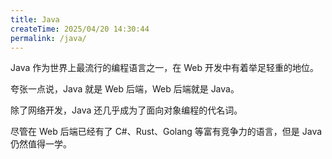 ```yaml
---
title: Java
createTime: 2025/04/20 14:30:44
permalink: /java/
---
```


Java 作为世界上最流行的编程语言之一，在 Web 开发中有着举足轻重的地位。

夸张一点说，Java 就是 Web 后端，Web 后端就是 Java。

除了网络开发，Java 还几乎成为了面向对象编程的代名词。

尽管在 Web 后端已经有了 C#、Rust、Golang 等富有竞争力的语言，但是 Java 仍然值得一学。

<CardGrid>
  <LinkCard title="Char.1 Java 语法基础" href="/java/basic/01/" />
</CardGrid>
